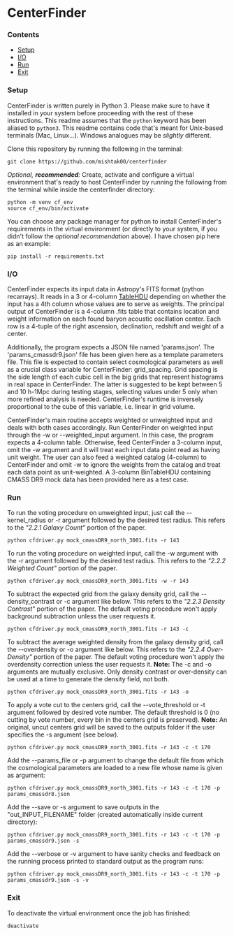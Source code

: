 # CenterFinder

### Contents
* [Setup](#setup)
* [I/O](#io)
* [Run](#run)
* [Exit](#exit)

### Setup
CenterFinder is written purely in Python 3. Please make sure to have it installed in your system before proceeding with the rest of these instructions. This readme assumes that the `python` keyword has been aliased to `python3`. This readme contains code that's meant for Unix-based terminals (Mac, Linux...). Windows analogues may be *slightly* different. 

Clone this repository by running the following in the terminal:
```
git clone https://github.com/mishtak00/centerfinder
```

*Optional, __recommended__:* Create, activate and configure a virtual environment that's ready to host CenterFinder by running the following from the terminal while inside the centerfinder directory:
```
python -m venv cf_env
source cf_env/bin/activate
```

You can choose any package manager for python to install CenterFinder's requirements in the virtual environment (or directly to your system, if you didn't follow the *optional recommendation* above). I have chosen pip here as an example:
```
pip install -r requirements.txt
```

### I/O
CenterFinder expects its input data in Astropy's FITS format (python recarrays). It reads in a 3 or 4-column [TableHDU](https://docs.astropy.org/en/stable/io/fits/api/tables.html#) depending on whether the input has a 4th column whose values are to serve as weights. The principal output of CenterFinder is a 4-column .fits table that contains location and weight information on each found baryon acoustic oscillation center. Each row is a 4-tuple of the right ascension, declination, redshift and weight of a center.

Additionally, the program expects a JSON file named 'params.json'. The 'params_cmassdr9.json' file has been given here as a template parameters file. This file is expected to contain select cosmological parameters as well as a crucial class variable for CenterFinder: grid_spacing. Grid spacing is the side length of each cubic cell in the big grids that represent histograms in real space in CenterFinder. The latter is suggested to be kept between 5 and 10 h-1Mpc during testing stages, selecting values under 5 only when more refined analysis is needed. CenterFinder's runtime is inversely proportional to the cube of this variable, i.e. linear in grid volume.

CenterFinder's main routine accepts weighted or unweighted input and deals with both cases accordingly. Run CenterFinder on weighted input through the -w or --weighted_input argument. In this case, the program expects a 4-column table. Otherwise, feed CenterFinder a 3-column input, omit the -w argument and it will treat each input data point read as having unit weight. The user can also feed a weighted catalog (4-column) to CenterFinder and omit -w to ignore the weights from the catalog and treat each data point as unit-weighted. A 3-column BinTableHDU containing CMASS DR9 mock data has been provided here as a test case.


### Run
To run the voting procedure on unweighted input, just call the --kernel_radius or -r argument followed by the desired test radius. This refers to the *"2.2.1 Galaxy Count"* portion of the paper.
```
python cfdriver.py mock_cmassDR9_north_3001.fits -r 143
```
To run the voting procedure on weighted input, call the -w argument with the -r argument followed by the desired test radius. This refers to the *"2.2.2 Weighted Count"* portion of the paper.
```
python cfdriver.py mock_cmassDR9_north_3001.fits -w -r 143
```

To subtract the expected grid from the galaxy density grid, call the --density_contrast or -c argument like below. This refers to the *"2.2.3 Density Contrast"* portion of the paper. The default voting procedure won't apply background subtraction unless the user requests it.
```
python cfdriver.py mock_cmassDR9_north_3001.fits -r 143 -c
```

To subtract the average weighted density from the galaxy density grid, call the --overdensity or -o argument like below. This refers to the *"2.2.4 Over-Density"* portion of the paper. The default voting procedure won't apply the overdensity correction unless the user requests it. **Note:** The -c and -o arguments are mutually exclusive. Only density contrast or over-density can be used at a time to generate the density field, not both.
```
python cfdriver.py mock_cmassDR9_north_3001.fits -r 143 -o
```

To apply a vote cut to the centers grid, call the --vote_threshold or -t argument followed by desired vote number. The default threshold is 0 (no cutting by vote number, every bin in the centers grid is preserved). **Note:** An original, uncut centers grid will be saved to the outputs folder if the user specifies the -s argument (see below).
```
python cfdriver.py mock_cmassDR9_north_3001.fits -r 143 -c -t 170
```

Add the --params_file or -p argument to change the default file from which the cosmological parameters are loaded to a new file whose name is given as argument:
```
python cfdriver.py mock_cmassDR9_north_3001.fits -r 143 -c -t 170 -p params_cmassdr8.json
```

Add the --save or -s argument to save outputs in the "out_INPUT_FILENAME" folder (created automatically inside current directory):
```
python cfdriver.py mock_cmassDR9_north_3001.fits -r 143 -c -t 170 -p params_cmassdr9.json -s
```

Add the --verbose or -v argument to have sanity checks and feedback on the running process printed to standard output as the program runs:
```
python cfdriver.py mock_cmassDR9_north_3001.fits -r 143 -c -t 170 -p params_cmassdr9.json -s -v
```

### Exit
To deactivate the virtual environment once the job has finished:
```
deactivate
```
